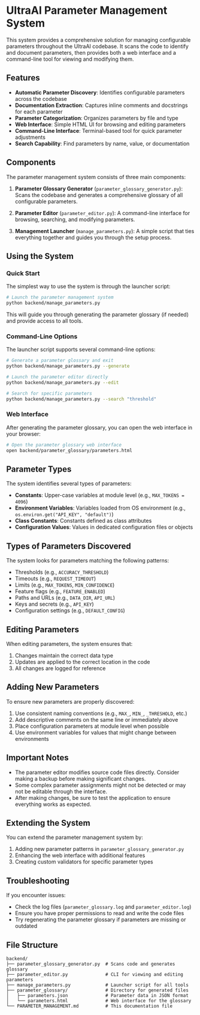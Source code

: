# UltraAI Parameter Management System

This system provides a comprehensive solution for managing configurable parameters throughout the UltraAI codebase. It scans the code to identify and document parameters, then provides both a web interface and a command-line tool for viewing and modifying them.

## Features

- **Automatic Parameter Discovery**: Identifies configurable parameters across the codebase
- **Documentation Extraction**: Captures inline comments and docstrings for each parameter
- **Parameter Categorization**: Organizes parameters by file and type
- **Web Interface**: Simple HTML UI for browsing and editing parameters
- **Command-Line Interface**: Terminal-based tool for quick parameter adjustments
- **Search Capability**: Find parameters by name, value, or documentation

## Components

The parameter management system consists of three main components:

1. **Parameter Glossary Generator** (`parameter_glossary_generator.py`): Scans the codebase and generates a comprehensive glossary of all configurable parameters.

2. **Parameter Editor** (`parameter_editor.py`): A command-line interface for browsing, searching, and modifying parameters.

3. **Management Launcher** (`manage_parameters.py`): A simple script that ties everything together and guides you through the setup process.

## Using the System

### Quick Start

The simplest way to use the system is through the launcher script:

```bash
# Launch the parameter management system
python backend/manage_parameters.py
```

This will guide you through generating the parameter glossary (if needed) and provide access to all tools.

### Command-Line Options

The launcher script supports several command-line options:

```bash
# Generate a parameter glossary and exit
python backend/manage_parameters.py --generate

# Launch the parameter editor directly
python backend/manage_parameters.py --edit

# Search for specific parameters
python backend/manage_parameters.py --search "threshold"
```

### Web Interface

After generating the parameter glossary, you can open the web interface in your browser:

```bash
# Open the parameter glossary web interface
open backend/parameter_glossary/parameters.html
```

## Parameter Types

The system identifies several types of parameters:

- **Constants**: Upper-case variables at module level (e.g., `MAX_TOKENS = 4096`)
- **Environment Variables**: Variables loaded from OS environment (e.g., `os.environ.get("API_KEY", "default")`)
- **Class Constants**: Constants defined as class attributes
- **Configuration Values**: Values in dedicated configuration files or objects

## Types of Parameters Discovered

The system looks for parameters matching the following patterns:

- Thresholds (e.g., `ACCURACY_THRESHOLD`)
- Timeouts (e.g., `REQUEST_TIMEOUT`)
- Limits (e.g., `MAX_TOKENS`, `MIN_CONFIDENCE`)
- Feature flags (e.g., `FEATURE_ENABLED`)
- Paths and URLs (e.g., `DATA_DIR`, `API_URL`)
- Keys and secrets (e.g., `API_KEY`)
- Configuration settings (e.g., `DEFAULT_CONFIG`)

## Editing Parameters

When editing parameters, the system ensures that:

1. Changes maintain the correct data type
2. Updates are applied to the correct location in the code
3. All changes are logged for reference

## Adding New Parameters

To ensure new parameters are properly discovered:

1. Use consistent naming conventions (e.g., `MAX_`, `MIN_`, `_THRESHOLD`, etc.)
2. Add descriptive comments on the same line or immediately above
3. Place configuration parameters at module level when possible
4. Use environment variables for values that might change between environments

## Important Notes

- The parameter editor modifies source code files directly. Consider making a backup before making significant changes.
- Some complex parameter assignments might not be detected or may not be editable through the interface.
- After making changes, be sure to test the application to ensure everything works as expected.

## Extending the System

You can extend the parameter management system by:

1. Adding new parameter patterns in `parameter_glossary_generator.py`
2. Enhancing the web interface with additional features
3. Creating custom validators for specific parameter types

## Troubleshooting

If you encounter issues:

- Check the log files (`parameter_glossary.log` and `parameter_editor.log`)
- Ensure you have proper permissions to read and write the code files
- Try regenerating the parameter glossary if parameters are missing or outdated

## File Structure

```
backend/
├── parameter_glossary_generator.py  # Scans code and generates glossary
├── parameter_editor.py              # CLI for viewing and editing parameters
├── manage_parameters.py             # Launcher script for all tools
├── parameter_glossary/              # Directory for generated files
│   ├── parameters.json              # Parameter data in JSON format
│   └── parameters.html              # Web interface for the glossary
└── PARAMETER_MANAGEMENT.md          # This documentation file
``` 